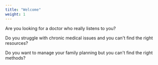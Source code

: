 ```yaml
---
title: "Welcome"
weight: 1
---
```


Are you looking for a doctor who really listens to you?

Do you struggle with chronic medical issues and you can't find the right resources?

Do you want to manage your family planning but you can't find the right methods?
